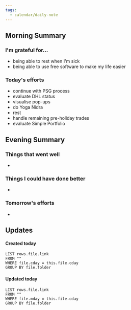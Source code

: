 ```yaml
---
tags:
  - calendar/daily-note
---
```


## Morning Summary

### I'm grateful for...

- being able to rest when I'm sick
- being able to use free software to make my life easier

### Today's efforts

- continue with PSG process
- evaluate DHL status
- visualise pop-ups
- do Yoga Nidra
- rest
- handle remaining pre-holiday trades
- evaluate Simple Portfolio

## Evening Summary

### Things that went well

-

### Things I could have done better

-

### Tomorrow's efforts

-

## Updates

#### Created today

```dataview
LIST rows.file.link
FROM ""
WHERE file.cday = this.file.cday
GROUP BY file.folder
```

#### Updated today

```dataview
LIST rows.file.link
FROM ""
WHERE file.mday = this.file.cday
GROUP BY file.folder
```
